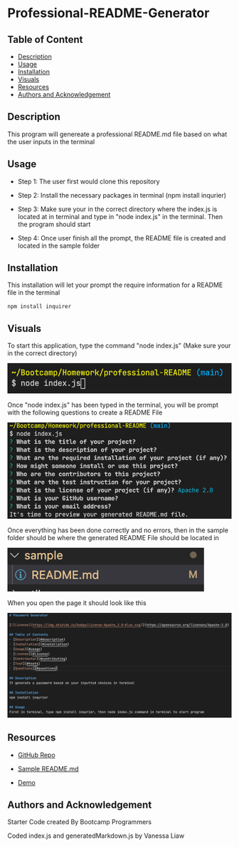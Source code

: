 # Professional-README-Generator

## Table of Content 
- [Description](#description)
- [Usage](#usage)
- [Installation](#installation)
- [Visuals](#visuals)
- [Resources](#resources)
- [Authors and Acknowledgement](#authors-and-acknowledgement)

## Description 

This program will genereate a professional README.md file based on what the user inputs in the terminal 

## Usage

- Step 1: The user first would clone this repository 

- Step 2: Install the necessary packages in terminal (npm install inqurier)

- Step 3: Make sure your in the correct directory where the index.js is located at in terminal and type in "node index.js" in the terminal. Then the program should start 

- Step 4: Once user finish all the prompt, the README file is created and located in the sample folder

## Installation 

This installation will let your prompt the require information for a README file in the terminal

```
npm install inquirer
```

## Visuals
To start this application, type the command "node index.js" (Make sure your in the correct directory)

![Start Program](./images/start-program.png)

Once "node index.js" has been typed in the terminal, you will be prompt with the following questions to create a README File

![Prompt Questions](./images/questions.png)

Once everything has been done correctly and no errors, then in the sample folder should be where the generated README File should be located in

![Sample Folder](./images/sample-README.png)

When you open the page it should look like this

![Sample README](./images/sample.png)

## Resources 

- [GitHub Repo](https://github.com/VanessaLiaw021/professional-README-generator)

- [Sample README.md](https://raw.githubusercontent.com/VanessaLiaw021/professional-README-generator/main/sample/README.md)

- [Demo](https://drive.google.com/file/d/1Vpl6HQvICZea87PK0fdjO8-WUFYBZDXp/view)

## Authors and Acknowledgement 

Starter Code created By Bootcamp Programmers

Coded index.js and generatedMarkdown.js by Vanessa Liaw